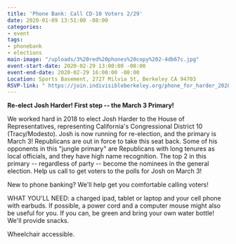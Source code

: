 ```yaml
---
title: 'Phone Bank: Call CD-10 Voters 2/29'
date: 2020-01-09 13:51:00 -08:00
categories:
- event
tags:
- phonebank
- elections
main-image: "/uploads/3%20red%20phones%20copy%202-4db67c.jpg"
event-start-date: 2020-02-29 13:00:00 -08:00
event-end-date: 2020-02-29 16:00:00 -08:00
Location: Sports Basement, 2727 Milvia St, Berkeley CA 94703
RSVP-link: " https://join.indivisibleberkeley.org/phone_for_harder_2020_02_29"
---
```


**Re-elect Josh Harder! First step -- the March 3 Primary!**

We worked hard in 2018 to elect Josh Harder to the House of Representatives, representing  California's Congressional District 10 (Tracy/Modesto). Josh is now running for re-election, and the primary is March 3! Republicans are out in force to take this seat back. Some of his opponents in this "jungle primary" are Republicans with long tenures as local officials, and they have high name recognition. The top 2 in this primary -- regardless of party -- become the nominees in the general election. Help us call to get voters to the polls for Josh on March 3!

New to phone banking? We'll help get you comfortable calling voters!

WHAT YOU'LL NEED: a charged ipad, tablet or laptop and your cell phone with earbuds. If possible, a power cord and a computer mouse might also be useful for you. If you can, be green and bring your own water bottle! We'll provide snacks.

Wheelchair accessible.